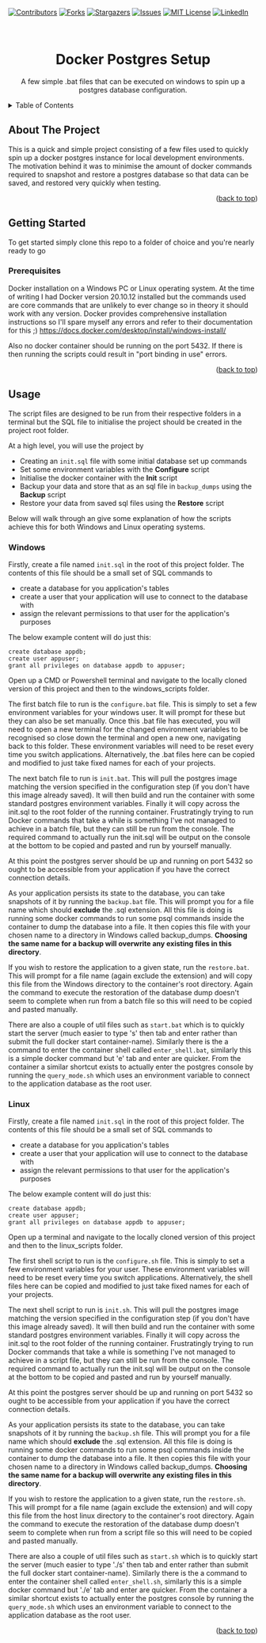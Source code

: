 <!-- Improved compatibility of back to top link: See: https://github.com/othneildrew/Best-README-Template/pull/73 -->

<a name="readme-top"></a>

<!--
*** Thanks for checking out the Best-README-Template. If you have a suggestion
*** that would make this better, please fork the repo and create a pull request
*** or simply open an issue with the tag "enhancement".
*** Don't forget to give the project a star!
*** Thanks again! Now go create something AMAZING! :D
-->

<!-- PROJECT SHIELDS -->
<!--
*** I'm using markdown "reference style" links for readability.
*** Reference links are enclosed in brackets [ ] instead of parentheses ( ).
*** See the bottom of this document for the declaration of the reference variables
*** for contributors-url, forks-url, etc. This is an optional, concise syntax you may use.
*** https://www.markdownguide.org/basic-syntax/#reference-style-links
-->

[![Contributors][contributors-shield]][contributors-url]
[![Forks][forks-shield]][forks-url]
[![Stargazers][stars-shield]][stars-url]
[![Issues][issues-shield]][issues-url]
[![MIT License][license-shield]][license-url]
[![LinkedIn][linkedin-shield]][linkedin-url]

<!-- PROJECT LOGO -->
<br />
<div align="center">

<h1 align="center">Docker Postgres Setup</h1>

  <p align="center">
    A few simple .bat files that can be executed on windows to spin up a postgres database configuration.
  </p>
</div>

<!-- TABLE OF CONTENTS -->
<details>
  <summary>Table of Contents</summary>
  <ol>
    <li>
      <a href="#about-the-project">About The Project</a>
    </li>
    <li>
      <a href="#getting-started">Getting Started</a>
      <ul>
        <li><a href="#prerequisites">Prerequisites</a></li>
      </ul>
    </li>
    <li>
      <a href="#usage">Usage</a>
      <ul>
        <li><a href="#windows">Windows</a></li>
      </ul>
    </li>
  </ol>
</details>

<!-- ABOUT THE PROJECT -->

## About The Project

This is a quick and simple project consisting of a few files used to quickly spin up a docker postgres instance for local development environments. The motivation behind it was to minimise the amount of docker commands required to snapshot and restore a postgres database so that data can be saved, and restored very quickly when testing.

<p align="right">(<a href="#readme-top">back to top</a>)</p>

<!-- GETTING STARTED -->

## Getting Started

To get started simply clone this repo to a folder of choice and you're nearly ready to go

### Prerequisites

Docker installation on a Windows PC or Linux operating system. At the time of writing I had Docker version 20.10.12 installed but the commands used are core commands that are unlikely to ever change so in theory it should work with any version. Docker provides comprehensive installation instructions so I'll spare myself any errors and refer to their documentation for this ;) https://docs.docker.com/desktop/install/windows-install/

Also no docker container should be running on the port 5432. If there is then running the scripts could result in "port binding in use" errors.

<p align="right">(<a href="#readme-top">back to top</a>)</p>

<!-- USAGE EXAMPLES -->

## Usage
The script files are designed to be run from their respective folders in a terminal but the SQL file to initialise the project should be created in the project root folder.

At a high level, you will use the project by
 - Creating an `init.sql` file with some initial database set up commands
 - Set some environment variables with the **Configure** script
 - Initialise the docker container with the **Init** script
 - Backup your data and store that as an sql file in `backup_dumps` using the **Backup** script
 - Restore your data from saved sql files using the **Restore** script

 Below will walk through an give some explanation of how the scripts achieve this for both Windows and Linux operating systems.

### Windows

Firstly, create a file named `init.sql` in the root of this project folder. The contents of this file should be a small set of SQL commands to

- create a database for you application's tables
- create a user that your application will use to connect to the database with
- assign the relevant permissions to that user for the application's purposes

The below example content will do just this:

```
create database appdb;
create user appuser;
grant all privileges on database appdb to appuser;
```

Open up a CMD or Powershell terminal and navigate to the locally cloned version of this project and then to the windows_scripts folder.

The first batch file to run is the `configure.bat` file. This is simply to set a few environment variables for your windows user. It will prompt for these but they can also be set manually. Once this .bat file has executed, you will need to open a new terminal for the changed environment variables to be recognised so close down the terminal and open a new one, navigating back to this folder. These environment variables will need to be reset every time you switch applications. Alternatively, the .bat files here can be copied and modified to just take fixed names for each of your projects.

The next batch file to run is `init.bat`. This will pull the postgres image matching the version specified in the configuration step (if you don't have this image already saved). It will then build and run the container with some standard postgres environment variables. Finally it will copy across the init.sql to the root folder of the running container. Frustratingly trying to run Docker commands that take a while is something I've not managed to achieve in a batch file, but they can still be run from the console. The required command to actually run the init.sql will be output on the console at the bottom to be copied and pasted and run by yourself manually.

At this point the postgres server should be up and running on port 5432 so ought to be accessible from your application if you have the correct connection details.

As your application persists its state to the database, you can take snapshots of it by running the `backup.bat` file. This will prompt you for a file name which should **exclude** the .sql extension. All this file is doing is running some docker commands to run some psql commands inside the container to dump the database into a file. It then copies this file with your chosen name to a directory in Windows called backup_dumps. **Choosing the same name for a backup will overwrite any existing files in this directory**.

If you wish to restore the application to a given state, run the `restore.bat`. This will prompt for a file name (again exclude the extension) and will copy this file from the Windows directory to the container's root directory. Again the command to execute the restoration of the database dump doesn't seem to complete when run from a batch file so this will need to be copied and pasted manually.

There are also a couple of util files such as `start.bat` which is to quickly start the server (much easier to type 's' then tab and enter rather than submit the full docker start container-name). Similarly there is the a command to enter the container shell called `enter_shell.bat`, similarly this is a simple docker command but 'e' tab and enter are quicker. From the container a similar shortcut exists to actually enter the postgres console by running the `query_mode.sh` which uses an environment variable to connect to the application database as the root user.

### Linux
Firstly, create a file named `init.sql` in the root of this project folder. The contents of this file should be a small set of SQL commands to

- create a database for you application's tables
- create a user that your application will use to connect to the database with
- assign the relevant permissions to that user for the application's purposes

The below example content will do just this:

```
create database appdb;
create user appuser;
grant all privileges on database appdb to appuser;
```
Open up a terminal and navigate to the locally cloned version of this project and then to the linux_scripts folder.

The first shell script to run is the `configure.sh` file. This is simply to set a few environment variables for your user. These environment variables will need to be reset every time you switch applications. Alternatively, the shell files here can be copied and modified to just take fixed names for each of your projects.

The next shell script to run is `init.sh`. This will pull the postgres image matching the version specified in the configuration step (if you don't have this image already saved). It will then build and run the container with some standard postgres environment variables. Finally it will copy across the init.sql to the root folder of the running container. Frustratingly trying to run Docker commands that take a while is something I've not managed to achieve in a script file, but they can still be run from the console. The required command to actually run the init.sql will be output on the console at the bottom to be copied and pasted and run by yourself manually.

At this point the postgres server should be up and running on port 5432 so ought to be accessible from your application if you have the correct connection details.

As your application persists its state to the database, you can take snapshots of it by running the `backup.sh` file. This will prompt you for a file name which should **exclude** the .sql extension. All this file is doing is running some docker commands to run some psql commands inside the container to dump the database into a file. It then copies this file with your chosen name to a directory in Windows called backup_dumps. **Choosing the same name for a backup will overwrite any existing files in this directory**.

If you wish to restore the application to a given state, run the `restore.sh`. This will prompt for a file name (again exclude the extension) and will copy this file from the host linux directory to the container's root directory. Again the command to execute the restoration of the database dump doesn't seem to complete when run from a script file so this will need to be copied and pasted manually.

There are also a couple of util files such as `start.sh` which is to quickly start the server (much easier to type './s' then tab and enter rather than submit the full docker start container-name). Similarly there is the a command to enter the container shell called `enter_shell.sh`, similarly this is a simple docker command but './e' tab and enter are quicker. From the container a similar shortcut exists to actually enter the postgres console by running the `query_mode.sh` which uses an environment variable to connect to the application database as the root user.


<p align="right">(<a href="#readme-top">back to top</a>)</p>

<!-- MARKDOWN LINKS & IMAGES -->
<!-- https://www.markdownguide.org/basic-syntax/#reference-style-links -->

[contributors-shield]: https://img.shields.io/github/contributors/ayorkshireworrall/docker-postgres-windows-config.svg?style=flat
[contributors-url]: https://github.com/ayorkshireworrall/docker-postgres-windows-config/graphs/contributors
[forks-shield]: https://img.shields.io/github/forks/ayorkshireworrall/docker-postgres-windows-config.svg?style=flat
[forks-url]: https://github.com/ayorkshireworrall/docker-postgres-windows-config/network/members
[stars-shield]: https://img.shields.io/github/stars/ayorkshireworrall/docker-postgres-windows-config.svg?style=flat
[stars-url]: https://github.com/ayorkshireworrall/docker-postgres-windows-config/stargazers
[issues-shield]: https://img.shields.io/github/issues/ayorkshireworrall/docker-postgres-windows-config.svg?style=flat
[issues-url]: https://github.com/ayorkshireworrall/docker-postgres-windows-config/issues
[license-shield]: https://img.shields.io/github/license/ayorkshireworrall/docker-postgres-windows-config.svg?style=flat
[license-url]: https://github.com/ayorkshireworrall/docker-postgres-windows-config/blob/main/License.txt
[linkedin-shield]: https://img.shields.io/badge/-LinkedIn-black.svg?style=flat&logo=linkedin&colorB=555
[linkedin-url]: https://linkedin.com/in/alexander-worrall-51b1881a5
[product-screenshot]: images/screenshot.png
[next.js]: https://img.shields.io/badge/next.js-000000?style=flat&logo=nextdotjs&logoColor=white
[next-url]: https://nextjs.org/
[react.js]: https://img.shields.io/badge/React-20232A?style=flat&logo=react&logoColor=61DAFB
[react-url]: https://reactjs.org/
[vue.js]: https://img.shields.io/badge/Vue.js-35495E?style=flat&logo=vuedotjs&logoColor=4FC08D
[vue-url]: https://vuejs.org/
[angular.io]: https://img.shields.io/badge/Angular-DD0031?style=flat&logo=angular&logoColor=white
[angular-url]: https://angular.io/
[svelte.dev]: https://img.shields.io/badge/Svelte-4A4A55?style=flat&logo=svelte&logoColor=FF3E00
[svelte-url]: https://svelte.dev/
[laravel.com]: https://img.shields.io/badge/Laravel-FF2D20?style=flat&logo=laravel&logoColor=white
[laravel-url]: https://laravel.com
[bootstrap.com]: https://img.shields.io/badge/Bootstrap-563D7C?style=flat&logo=bootstrap&logoColor=white
[bootstrap-url]: https://getbootstrap.com
[jquery.com]: https://img.shields.io/badge/jQuery-0769AD?style=flat&logo=jquery&logoColor=white
[jquery-url]: https://jquery.com
